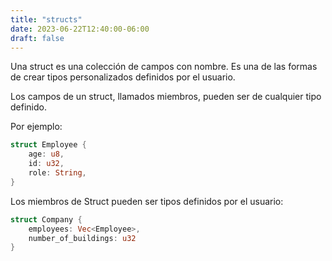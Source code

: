 ```yaml
---
title: "structs"
date: 2023-06-22T12:40:00-06:00
draft: false
---
```


Una struct es una colección de campos con nombre. Es una de las formas de crear tipos personalizados definidos por el usuario.

Los campos de un struct, llamados miembros, pueden ser de cualquier tipo definido.

Por ejemplo:

```rust {.codebox}
struct Employee {
    age: u8,
    id: u32,
    role: String,
}
```

Los miembros de Struct pueden ser tipos definidos por el usuario:

```rust {.codebox}
struct Company {
    employees: Vec<Employee>,
    number_of_buildings: u32
}
```

